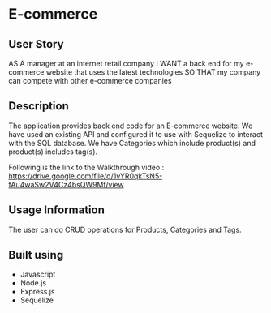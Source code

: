 # E-commerce

## User Story

AS A manager at an internet retail company
I WANT a back end for my e-commerce website that uses the latest technologies
SO THAT my company can compete with other e-commerce companies

## Description

The application provides back end code for an E-commerce website. We have used an existing API and configured it to use with Sequelize to interact with the SQL database.
We have Categories which include product(s) and product(s) includes tag(s).

Following is the link to the Walkthrough video : https://drive.google.com/file/d/1vYR0qkTsN5-fAu4waSw2V4Cz4bsQW9Mf/view

## Usage Information

The user can do CRUD operations for Products, Categories and Tags.


## Built using

- Javascript
- Node.js
- Express.js
- Sequelize



